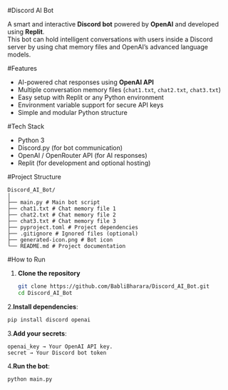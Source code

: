 #Discord AI Bot

A smart and interactive **Discord bot** powered by **OpenAI** and developed using **Replit**.  
This bot can hold intelligent conversations with users inside a Discord server by using chat memory files and OpenAI’s advanced language models.

#Features

-  AI-powered chat responses using **OpenAI API**
-  Multiple conversation memory files (`chat1.txt`, `chat2.txt`, `chat3.txt`)
-  Easy setup with Replit or any Python environment
-  Environment variable support for secure API keys
-  Simple and modular Python structure

#Tech Stack

- Python 3
- Discord.py (for bot communication)
- OpenAI / OpenRouter API (for AI responses)
- Replit (for development and optional hosting)


#Project Structure
```
Discord_AI_Bot/
│
├── main.py # Main bot script
├── chat1.txt # Chat memory file 1
├── chat2.txt # Chat memory file 2
├── chat3.txt # Chat memory file 3
├── pyproject.toml # Project dependencies
├── .gitignore # Ignored files (optional)
├── generated-icon.png # Bot icon
└── README.md # Project documentation
```

#How to Run
1. **Clone the repository**
   ```bash
   git clone https://github.com/BabliBharara/Discord_AI_Bot.git
   cd Discord_AI_Bot

2.**Install dependencies**:
   ```bash
   pip install discord openai
   ```
   
3.**Add your secrets**:
   
    openai_key → Your OpenAI API key. 
    secret → Your Discord bot token
   

4.**Run the bot**:
  ```bash
  python main.py
  ```


